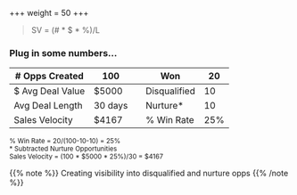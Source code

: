 +++
weight = 50
+++

> SV = (# * $ * %)/L

### Plug in some numbers...

|# Opps Created   |100     |    |Won          |20  |
|-----------------|--------|----|-------------|----|
|$ Avg Deal Value |$5000   |    |Disqualified |10  |
|Avg Deal Length  |30 days |    |Nurture*     |10  | 
|Sales Velocity   |$4167   |    |% Win Rate   |25% | 

<small>
% Win Rate = 20/(100-10-10) = 25%<br>
* Subtracted Nurture Opportunities<br>
Sales Velocity = (100 * $5000 * 25%)/30 = $4167
</small>

{{% note %}}
Creating visibility into disqualified and nurture opps
{{% /note %}}
